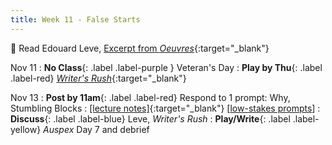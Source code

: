 ```yaml
---
title: Week 11 - False Starts
---
```


📖 Read Edouard Leve, [Excerpt from *Oeuvres*](/assets/pdfs/leve_oeuvres.pdf){:target="_blank"}   


Nov 11
: **No Class**{: .label .label-purple } Veteran's Day
: **Play by Thu**{: .label .label-red} [*Writer's Rush*](https://frogstorm.itch.io/writers-rush){:target="_blank"}   


Nov 13
: **Post by 11am**{: .label .label-red} Respond to 1 prompt: Why, Stumbling Blocks
  : [[lecture notes]](#){:target="_blank"}  [[low-stakes prompts](/prompts.md)]
: **Discuss**{: .label .label-blue} Leve, *Writer's Rush*
: **Play/Write**{: .label .label-yellow} *Auspex* Day 7 and debrief